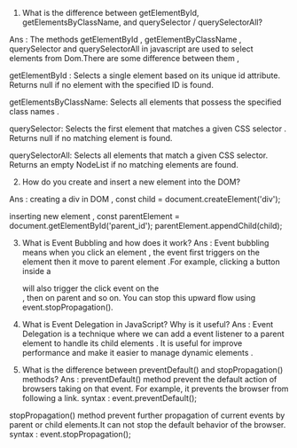 1. What is the difference between getElementById, getElementsByClassName, and querySelector / querySelectorAll?

Ans : The methods getElementById , getElementByClassName , querySelector and querySelectorAll in javascript are used to select elements from Dom.There are some difference between them , 

getElementById : Selects a single element based on its unique id attribute. Returns null if no element with the specified ID is found.

getElementsByClassName: Selects all elements that possess the specified class names .

querySelector: Selects the first element that matches a given CSS selector . Returns null if no matching element is found. 

querySelectorAll: Selects all elements that match a given CSS selector. Returns an empty NodeList if no matching elements are found. 


2. How do you create and insert a new element into the DOM?

Ans : creating a div in DOM ,
	const child = document.createElement('div');

inserting new element ,
    	const parentElement = document.getElementById('parent_id'); 
    	parentElement.appendChild(child);


3. What is Event Bubbling and how does it work?
Ans : Event bubbling means when you click an element , the event first triggers on the element then it move to parent element .For example, clicking a button inside a <div> will also trigger the click event on the <div>, then on parent and so on. You can stop this upward flow using event.stopPropagation().


4. What is Event Delegation in JavaScript? Why is it useful?
Ans : Event Delegation is a technique where we can add a event listener to a parent element to handle its child elements . It is useful for improve performance and make it easier to manage dynamic elements .


5. What is the difference between preventDefault() and stopPropagation() methods?
Ans : preventDefault() method prevent the default action of browsers taking on that event. For example, it prevents the browser from following a link. 
syntax : event.preventDefault();

stopPropagation() method prevent further propagation of current events by parent or child elements.It can not stop the default behavior of the browser.
syntax : event.stopPropagation();
